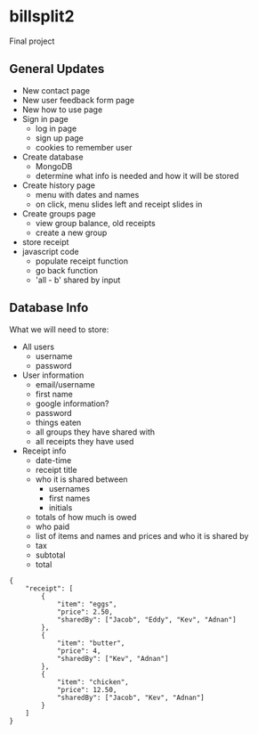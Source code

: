 # billsplit2
Final project
## General Updates
- New contact page
- New user feedback form page
- New how to use page
- Sign in page
  - log in page
  - sign up page
  - cookies to remember user
- Create database
  - MongoDB
  - determine what info is needed and how it will be stored
- Create history page
  - menu with dates and names
  - on click, menu slides left and receipt slides in
- Create groups page
  - view group balance, old receipts
  - create a new group
- store receipt
- javascript code
  - populate receipt function
  - go back function
  - 'all - b' shared by input

## Database Info
What we will need to store:
- All users
  - username
  - password
- User information
  - email/username
  - first name
  - google information?
  - password
  - things eaten
  - all groups they have shared with
  - all receipts they have used
- Receipt info
  - date-time
  - receipt title
  - who it is shared between
    - usernames
    - first names
    - initials
  - totals of how much is owed
  - who paid
  - list of items and names and prices and who it is shared by
  - tax
  - subtotal
  - total
 
```
{
	"receipt": [
	  	{
			"item": "eggs",
			"price": 2.50,
			"sharedBy": ["Jacob", "Eddy", "Kev", "Adnan"]
		},
		{
			"item": "butter",
			"price": 4,
			"sharedBy": ["Kev", "Adnan"]
		},
		{
			"item": "chicken",
			"price": 12.50,
			"sharedBy": ["Jacob", "Kev", "Adnan"]
		}
	]
}
```
